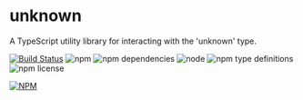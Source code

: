 # unknown
A TypeScript utility library for interacting with the 'unknown' type.

[![Build Status](https://travis-ci.com/BTOdell/unknown.svg?branch=master)](https://travis-ci.com/BTOdell/unknown)
![npm](https://img.shields.io/npm/v/unknown.svg)
![npm dependencies](https://david-dm.org/btodell/unknown.svg)
![node](https://img.shields.io/node/v/unknown.svg)
![npm type definitions](https://img.shields.io/npm/types/unknown.svg)
![npm license](https://img.shields.io/npm/l/unknown.svg)

[![NPM](https://nodei.co/npm/unknown.png?downloads=true&downloadRank=true&stars=true)](https://nodei.co/npm/unknown/)
